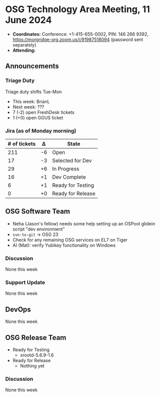 # OSG Technology Area Meeting, 11 June 2024

-   **Coordinates:** Conference: +1-415-655-0002, PIN: 146 266 9392,
    <https://morgridge-org.zoom.us/j/91987518094> (password sent separately)
-   **Attending:** 

## Announcements

### Triage Duty

Triage duty shifts Tue-Mon

-   This week: BrianL
-   Next week: ???
-   7 (-2) open FreshDesk tickets
-   1 (+0) open GGUS ticket

### Jira (as of Monday morning)

| # of tickets | &Delta; | State             |
|--------------|---------|-------------------|
| 211          | -6      | Open              |
| 17           | -3      | Selected for Dev  |
| 29           | +6      | In Progress       |
| 16           | +1      | Dev Complete      |
| 6            | +1      | Ready for Testing |
| 0            | +0      | Ready for Release |

## OSG Software Team

-  Neha (Jason's fellow) needs some help setting up an OSPool glidein script "dev environment"
-  `svn-to-git` -> OSG 23
-  Check for any remaining OSG services on EL7 on Tiger
-  AI (Mat): verify Yubikey functionality on Windows

### Discussion

None this week

### Support Update

None this week

## DevOps

None this week

## OSG Release Team

-   Ready for Testing
    -   xrootd-5.6.9-1.6
-   Ready for Release
    -   Nothing yet

### Discussion

None this week
